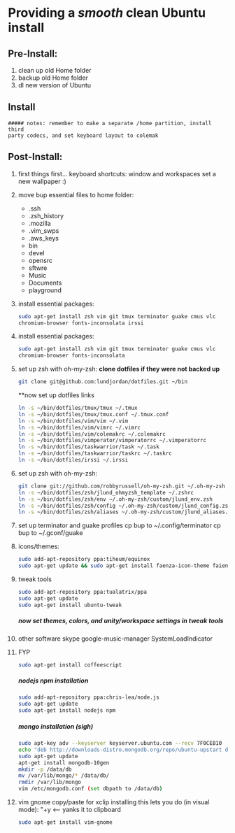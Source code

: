# Providing a *smooth* clean Ubuntu install 

## Pre-Install:

1. clean up old Home folder
2. backup old Home folder
3. dl new version of Ubuntu

## Install
    ##### notes: remember to make a separate /home partition, install third
    party codecs, and set keyboard layout to colemak

## Post-Install:

1. first things first...
    keyboard shortcuts: window and workspaces
    set a new wallpaper :)

1. move bup essential files to home folder:
    - .ssh
    - .zsh_history
    - .mozilla
    - .vim_swps
    - .aws_keys
    - bin
    - devel
    - opensrc
    - sftwre
    - Music
    - Documents
    - playground

1. install essential packages:
    ```bash
    sudo apt-get install zsh vim git tmux terminator guake cmus vlc
    chromium-browser fonts-inconsolata irssi 
    ```

1. install essential packages:
    ```bash
    sudo apt-get install zsh vim git tmux terminator guake cmus vlc
    chromium-browser fonts-inconsolata
    ```

1. set up zsh with oh-my-zsh:
    **clone dotfiles if they were not backed up**
    ```bash
    git clone git@github.com:lundjordan/dotfiles.git ~/bin
    ```

    **now set up dotfiles links
    ```bash
    ln -s ~/bin/dotfiles/tmux/tmux ~/.tmux
    ln -s ~/bin/dotfiles/tmux/tmux.conf ~/.tmux.conf
    ln -s ~/bin/dotfiles/vim/vim ~/.vim
    ln -s ~/bin/dotfiles/vim/vimrc ~/.vimrc
    ln -s ~/bin/dotfiles/vim/colemakrc ~/.colemakrc
    ln -s ~/bin/dotfiles/vimperator/vimperatorrc ~/.vimperatorrc
    ln -s ~/bin/dotfiles/taskwarrior/task ~/.task
    ln -s ~/bin/dotfiles/taskwarrior/taskrc ~/.taskrc
    ln -s ~/bin/dotfiles/irssi ~/.irssi
    ```

1. set up zsh with oh-my-zsh:
    ```bash
    git clone git://github.com/robbyrussell/oh-my-zsh.git ~/.oh-my-zsh
    ln -s ~/bin/dotfiles/zsh/jlund_ohmyzsh_template ~/.zshrc
    ln -s ~/bin/dotfiles/zsh/env ~/.oh-my-zsh/custom/jlund_env.zsh
    ln -s ~/bin/dotfiles/zsh/config ~/.oh-my-zsh/custom/jlund_config.zsh
    ln -s ~/bin/dotfiles/zsh/aliases ~/.oh-my-zsh/custom/jlund_aliases.zsh
    ```

1. set up terminator and guake profiles
    cp bup to ~/.config/terminator
    cp bup to ~/.gconf/guake

1. icons/themes:
    ```bash
    sudo add-apt-repository ppa:tiheum/equinox
    sudo apt-get update && sudo apt-get install faenza-icon-theme faience-* 
    ```

1. tweak tools
    ```bash
    sudo add-apt-repository ppa:tualatrix/ppa
    sudo apt-get update
    sudo apt-get install ubuntu-tweak
    ```
    ##### now set themes, colors, and unity/workspace settings in tweak tools

1. other software
    skype google-music-manager SystemLoadIndicator

1. FYP
    ```bash
    sudo apt-get install coffeescript
    ```

    ##### nodejs npm installation
    ```bash
    sudo add-apt-repository ppa:chris-lea/node.js
    sudo apt-get update
    sudo apt-get install nodejs npm
    ```

    ##### mongo installation (sigh)
    ```bash
    sudo apt-key adv --keyserver keyserver.ubuntu.com --recv 7F0CEB10
    echo "deb http://downloads-distro.mongodb.org/repo/ubuntu-upstart dist 10gen" >> /etc/apt/sources.list.d/10gen.list
    sudo apt-get update
    apt-get install mongodb-10gen
    mkdir -p /data/db
    mv /var/lib/mongo/* /data/db/
    rmdir /var/lib/mongo
    vim /etc/mongodb.conf (set dbpath to /data/db)
    ```

1. vim gnome copy/paste for xclip
    installing this lets you do (in visual mode): "+y <-- yanks it to clipboard
    ```bash
    sudo apt-get install vim-gnome
    ```
